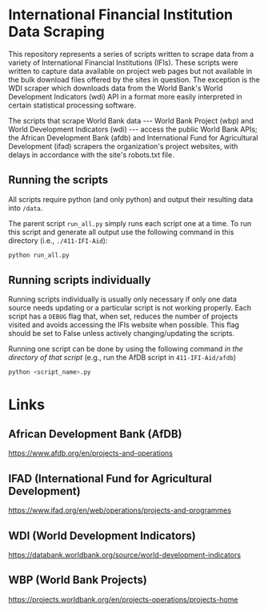 # International Financial Institution Data Scraping

This repository represents a series of scripts written to scrape data from a variety of International Financial Institutions (IFIs). These scripts were written to capture data available on project web pages but not available in the bulk download files offered by the sites in question. The exception is the WDI scraper which downloads data from the World Bank's World Development Indicators (wdi) API in a format more easily interpreted in certain statistical processing software. 

The scripts that scrape World Bank data --- World Bank Project (wbp) and World Development Indicators (wdi) --- access the 
public World Bank APIs; the African Development Bank (afdb) and International Fund for Agricultural Development (ifad) scrapers the organization's project websites, with delays in accordance with the site's robots.txt file.

## Running the scripts

All scripts require python (and only python) and output their resulting data into `/data`. 

The parent script `run_all.py` simply runs each script one at a time. To run this script and generate all output use the following command in this directory (i.e., `./411-IFI-Aid`):

```python 
python run_all.py
```

## Running scripts individually

Running scripts individually is usually only necessary if only one data source needs updating or a particular script is not working properly. Each script has a `DEBUG` flag that, when set, reduces the number of projects visited and avoids accessing the IFIs website when possible. This flag should be set to False unless actively changing/updating the scripts.

Running one script can be done by using the following command *in the directory of that script* (e.g., run the AfDB script in `411-IFI-Aid/afdb`)

```python
python <script_name>.py
```

# Links

## African Development Bank (AfDB)

https://www.afdb.org/en/projects-and-operations

## IFAD (International Fund for Agricultural Development)

https://www.ifad.org/en/web/operations/projects-and-programmes

## WDI (World Development Indicators)

https://databank.worldbank.org/source/world-development-indicators

## WBP (World Bank Projects)

https://projects.worldbank.org/en/projects-operations/projects-home